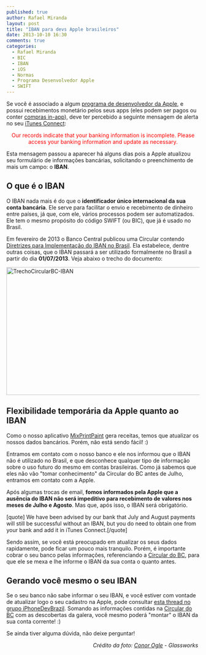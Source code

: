 ```yaml
---
published: true
author: Rafael Miranda
layout: post
title: "IBAN para devs Apple brasileiros"
date: 2013-10-10 16:30
comments: true
categories:
  - Rafael Miranda
  - BIC
  - IBAN
  - iOS
  - Normas
  - Programa Desenvolvedor Apple
  - SWIFT
---
```


Se você é associado a algum <a href="https://developer.apple.com" target="_blank">programa de desenvolvedor da Apple</a>, e possui recebimentos monetário pelos seus apps (eles podem ser pagos ou conter <a href="https://developer.apple.com/in-app-purchase/" target="_blank">compras in-app</a>), deve ter percebido a seguinte mensagem de alerta no seu <a href="https://itunesconnect.apple.com" target="_blank">iTunes Connect</a>:
<p style="text-align: center;"><span style="color: #ff0000;">Our records indicate that your banking information is incomplete. Please access your banking information and update as necessary.</span></p>
Esta mensagem passou a aparecer há alguns dias pois a Apple atualizou seu formulário de informações bancárias, solicitando o preenchimento de mais um campo: o <strong>IBAN</strong>.

<!--more-->

## O que é o IBAN
O IBAN nada mais é do que o <strong>identificador único internacional da sua conta bancária</strong>. Ele serve para facilitar o envio e recebimento de dinheiro entre países, já que, com ele, vários processos podem ser automatizados. Ele tem o mesmo propósito do código SWIFT (ou BIC), que já é usado no Brasil.

Em fevereiro de 2013 o Banco Central publicou uma Circular contendo <a href="http://www.bcb.gov.br/htms/novaPaginaSPB/IBAN-Guidelines_%20port.pdf" target="_blank">Diretrizes para Implementação do IBAN no Brasil</a>. Ela estabelece, dentre outras coisas, que o IBAN passará a ser utilizado formalmente no Brasil a partir do dia <strong>01/07/2013</strong>. Veja abaixo o trecho do documento:

<img class="wp-image-810 aligncenter" alt="TrechoCircularBC-IBAN" src="http://felloway.com/wp-content/uploads/2013/06/Captura_de_tela_14_06_13_21_00.png" width="762" height="333" />

## Flexibilidade temporária da Apple quanto ao IBAN
Como o nosso aplicativo <a href="http://mixprintpaint.felloway.com" target="_blank">MixPrintPaint</a> gera receitas, temos que atualizar os nossos dados bancários. Porém, não está sendo fácil! :)

Entramos em contato com o nosso banco e ele nos informou que o IBAN não é utilizado no Brasil, e que desconhece qualquer tipo de informação sobre o uso futuro do mesmo em contas brasileiras. Como já sabemos que eles não vão "tomar conhecimento" da Circular do BC antes de Julho, entramos em contato com a Apple.

Após algumas trocas de email, <strong>fomos informados pela Apple que a ausência do IBAN não será impeditivo para recebimento de valores nos meses de Julho e Agosto</strong>. Mas que, após isso, o IBAN será obrigatório.

[quote] We have been advised by our bank that July and August payments will still be successful without an IBAN, but you do need to obtain one from your bank and add it in iTunes Connect.[/quote]

Sendo assim, se você está preocupado em atualizar os seus dados rapidamente, pode ficar um pouco mais tranquilo. Porém, é importante cobrar o seu banco pelas informações, referenciando a <a href="http://www.bcb.gov.br/htms/novaPaginaSPB/IBAN-Guidelines_%20port.pdf" target="_blank">Circular do BC</a>, para que ele se mexa e lhe informe o IBAN da sua conta o quanto antes.

## Gerando você mesmo o seu IBAN
Se o seu banco não sabe informar o seu IBAN, e você estiver com vontade de atualizar logo o seu cadastro na Apple, pode consultar <a href="https://groups.google.com/d/msg/iphonedevbrazil/mtUGszzegVI/qRGUtRK2l64J" target="_blank">esta thread no grupo iPhoneDevBrazil</a>. Somando as informações contidas na <a href="http://www.bcb.gov.br/htms/novaPaginaSPB/IBAN-Guidelines_%20port.pdf" target="_blank">Circular do BC</a> com as descobertas da galera, você mesmo poderá "montar" o IBAN da sua conta corrente! :)


Se ainda tiver alguma dúvida, não deixe perguntar!
<p style="text-align: right;"><em>Crédito da foto: <a href="http://www.flickr.com/photos/cmogle/3277332588/" target="_blank">Conor Ogle</a> - Glassworks </em></p>
